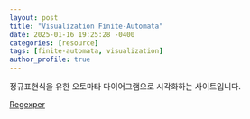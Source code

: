 ```yaml
---
layout: post
title: "Visualization Finite-Automata"
date: 2025-01-16 19:25:28 -0400
categories: [resource]
tags: [finite-automata, visualization]
author_profile: true
---
```


정규표현식을 유한 오토마타 다이어그램으로 시각화하는 사이트입니다.

[Regexper](https://regexper.com/)